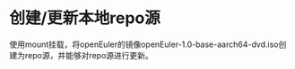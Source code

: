 # 创建/更新本地repo源<a name="ZH-CN_TOPIC_0183245386"></a>

使用mount挂载，将openEuler的镜像openEuler-1.0-base-aarch64-dvd.iso创建为repo源，并能够对repo源进行更新。



